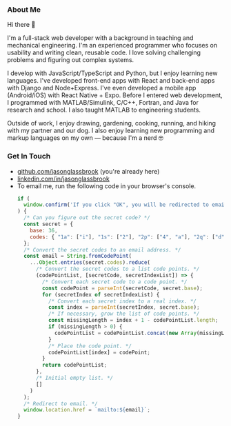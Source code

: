 <!--
**jasonglassbrook/jasonglassbrook** is a ✨ _special_ ✨ repository because its `README.md` (this file) appears on your GitHub profile.
-->

### About Me

Hi there 👋

I'm a full-stack web developer with a background in teaching and mechanical engineering. I'm an experienced programmer who focuses on usability and writing clean, reusable code. I love solving challenging problems and figuring out complex systems.

I develop with JavaScript/TypeScript and Python, but I enjoy learning new languages. I've developed front-end apps with React and back-end apps with Django and Node+Express. I've even developed a mobile app (Android/iOS) with React Native + Expo. Before I entered web development, I programmed with MATLAB/Simulink, C/C++, Fortran, and Java for research and school. I also taught MATLAB to engineering students.

Outside of work, I enjoy drawing, gardening, cooking, running, and hiking with my partner and our dog. I also enjoy learning new programming and markup languages on my own — because I'm a nerd 🤓 

### Get In Touch

-   [github.com/jasonglassbrook](https://github.com/jasonglassbrook/) (you're already here)
-   [linkedin.com/in/jasonglassbrook](https://www.linkedin.com/in/jasonglassbrook/)
-   To email me, run the following code in your browser's console.
    ```js
    if (
      window.confirm('If you click "OK", you will be redirected to email Jason.')
    ) {
      /* Can you figure out the secret code? */
      const secret = {
        base: 36,
        codes: { "1a": ["i"], "1s": ["2"], "2p": ["4", "a"], "2q": ["d"], "2s": ["j"], "2t": ["1", "k"], "2v": ["8"], "2y": ["3"], "2z": ["h"], "3a": ["l"], "30": ["9"], "31": ["0"], "32": ["7"], "33": ["6", "f", "g"], "36": ["e"], "37": ["5", "b", "c"] },
      };
      /* Convert the secret codes to an email address. */
      const email = String.fromCodePoint(
        ...Object.entries(secret.codes).reduce(
          /* Convert the secret codes to a list code points. */
          (codePointList, [secretCode, secretIndexList]) => {
            /* Convert each secret code to a code point. */
            const codePoint = parseInt(secretCode, secret.base);
            for (secretIndex of secretIndexList) {
              /* Convert each secret index to a real index. */
              const index = parseInt(secretIndex, secret.base);
              /* If necessary, grow the list of code points. */
              const missingLength = index + 1 - codePointList.length;
              if (missingLength > 0) {
                codePointList = codePointList.concat(new Array(missingLength));
              }
              /* Place the code point. */
              codePointList[index] = codePoint;
            }
            return codePointList;
          },
          /* Initial empty list. */
          []
        )
      );
      /* Redirect to email. */
      window.location.href = `mailto:${email}`;
    }
    ```
